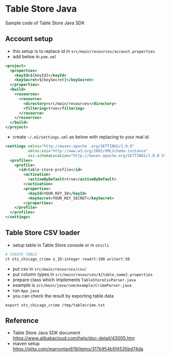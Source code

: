 
# Table Store Java

Sample code of Table Store Java SDK


## Account setup

* this setup is to replace id in `src/main/resources/account.properties`
* add below in `pom.xml`

```xml
<project>
  <properties>
    <keyId>${keyId}</keyId>
    <keySecret>${keySecret}</keySecret>
  </properties>
  <build>
    <resources>
      <resource>
        <directory>src/main/resources</directory>
        <filtering>true</filtering>
      </resource>
    </resources>
  </build>
</project>
```

* create `~/.m2/settings.xml` as below with replacing to your real id.

```xml
<settings xmlns="http://maven.apache .org/SETTINGS/1.0.0"
          xmlns:xsi="http://www.w3.org/2001/XMLSchema-instance"
          xsi:schemaLocation="http://maven.apache.org/SETTINGS/1.0.0 http://maven.apache.org/xsd/settings-1.0.0.xsd">
  <profiles>
    <profile>
      <id>table-store-profile</id>
        <activation>
          <activeByDefault>true</activeByDefault>
        </activation>
        <properties>
          <keyId>YOUR_KEY_ID</keyId>
          <keySecret>YOUR_KEY_SECRET</keySecret>
        </properties>
    </profile>
  </profiles>
</settings>
```


## Table Store CSV loader

* setup table in Table Store console or in `otscli`

```bash
# CREATE TABLE
ct ots_chicago_crime o_ID:integer readrt:100 writert:50
```

* put csv in `src/main/resources/csv/`
* put column types in `src/main/resources/${table_name}.properties`
* prepare class which implements `TableStoreCsvParser.java`
* example is `src/main/java/com/example/CrimeParser.java`
* run `App.java`
* you can check the result by exporting table data

```
export ots_chicago_crime /tmp/tablecrime.txt
```

## Reference

* Table Store Java SDK document  
  https://www.alibabacloud.com/help/doc-detail/43005.htm
* maven setup  
  https://qiita.com/marrontan619/items/317b954b5f4535bd74da
